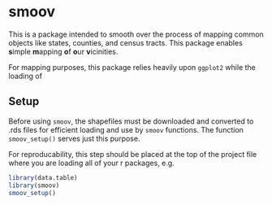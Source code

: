 # smoov
This is a package intended to smooth over the process of mapping common objects like states, counties,
and census tracts. This package enables **s**imple **m**apping **o**f **o**ur **v**icinities.

For mapping purposes, this package relies heavily upon `ggplot2` while the loading of

## Setup

Before using `smoov`, the shapefiles must be downloaded and converted to .rds files for
efficient loading and use by `smoov` functions. The function `smoov_setup()` serves
just this purpose.

For reproducability, this step should be placed at the top of the project file where
you are loading all of your r packages, e.g.

```r
library(data.table)
library(smoov)
smoov_setup()
```
